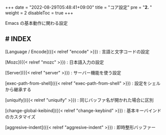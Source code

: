 +++
date = "2022-08-29T05:48:41+09:00"
title = "コア設定"
pre = "<b>2. </b>"
weight = 2
disableToc = true
+++

Emacs の基本動作に関わる設定


## # INDEX

[Language / Encode]({{< relref "encode" >}})
: 言語と文字コードの設定

[Mozc]({{< relref "mozc" >}})
: 日本語入力の設定

[Server]({{< relref "server" >}})
: サーバー機能を使う設定

[exec-path-from-shell]({{< relref "exec-path-from-shell" >}})
: 設定をシェルから継承する

[uniquify]({{< relref "uniquify" >}})
: 同じバッファ名が開かれた場合に区別

[change-global-keibind]({{< relref "change-keybind" >}})
: 基本キーバインドのカスタマイズ

[aggresive-indent]({{< relref "aggresive-indent" >}})
: 即時整形バッファー

